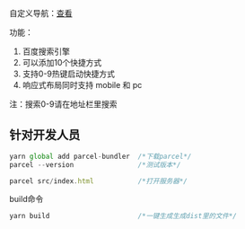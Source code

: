自定义导航：[查看](http://sunxiaochuang.top/nav-1/dist/index.html)

功能：
1. 百度搜索引擎
2. 可以添加10个快捷方式
3. 支持0-9热键启动快捷方式
4. 响应式布局同时支持 mobile 和 pc

注：搜索0-9请在地址栏里搜索


## 针对开发人员
```JavaScript
yarn global add parcel-bundler  /*下载parcel*/  
parcel --version                /*测试版本*/

parcel src/index.html           /*打开服务器*/
```

build命令
```JavaScript
yarn build                      /*一键生成生成dist里的文件*/
```


